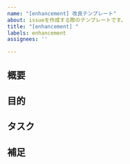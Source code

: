```yaml
---
name: "[enhancement] 改良テンプレート"
about: issueを作成する際のテンプレートです。
title: "[enhancement] "
labels: enhancement
assignees: ''

---
```


## 概要

## 目的

## タスク

## 補足

